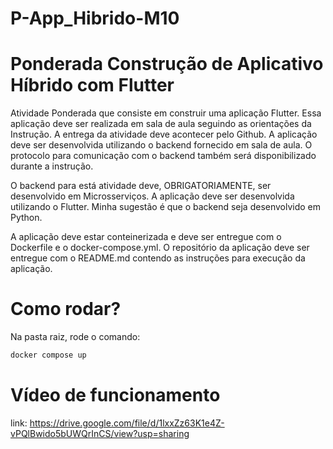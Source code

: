 # P-App_Hibrido-M10

# Ponderada Construção de Aplicativo Híbrido com Flutter

Atividade Ponderada que consiste em construir uma aplicação Flutter. Essa aplicação deve ser realizada em sala de aula seguindo as orientações da Instrução. A entrega da atividade deve acontecer pelo Github. A aplicação deve ser desenvolvida utilizando o backend fornecido em sala de aula. O protocolo para comunicação com o backend também será disponibilizado durante a instrução.

O backend para está atividade deve, OBRIGATORIAMENTE, ser desenvolvido em Microsserviços. A aplicação deve ser desenvolvida utilizando o Flutter. Minha sugestão é que o backend seja desenvolvido em Python.

A aplicação deve estar conteinerizada e deve ser entregue com o Dockerfile e o docker-compose.yml. O repositório da aplicação deve ser entregue com o README.md contendo as instruções para execução da aplicação.

# Como rodar?

Na pasta raiz, rode o comando:

```bash
docker compose up
```

# Vídeo de funcionamento

link: https://drive.google.com/file/d/1lxxZz63K1e4Z-vPQlBwido5bUWQrInCS/view?usp=sharing